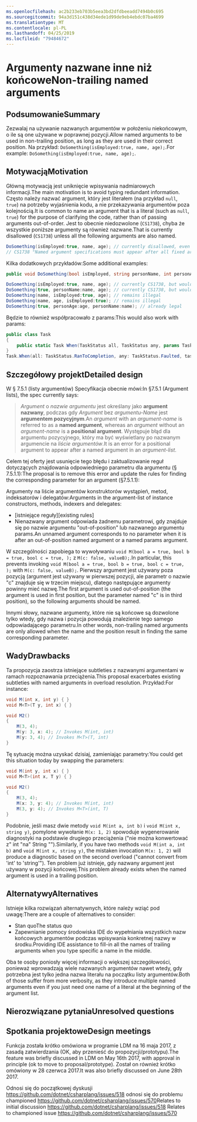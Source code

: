 ```yaml
---
ms.openlocfilehash: ac2b233eb703b5eea3bd2dfdbeeadd7494b0c695
ms.sourcegitcommit: 94a3d151c438d34ede1d99de9eb4ebdc07ba4699
ms.translationtype: MT
ms.contentlocale: pl-PL
ms.lasthandoff: 04/25/2019
ms.locfileid: "79484672"
---
```

# <a name="non-trailing-named-arguments"></a><span data-ttu-id="ee184-101">Argumenty nazwane inne niż końcowe</span><span class="sxs-lookup"><span data-stu-id="ee184-101">Non-trailing named arguments</span></span>

## <a name="summary"></a><span data-ttu-id="ee184-102">Podsumowanie</span><span class="sxs-lookup"><span data-stu-id="ee184-102">Summary</span></span>
[summary]: #summary
<span data-ttu-id="ee184-103">Zezwalaj na używanie nazwanych argumentów w położeniu niekońcowym, o ile są one używane w poprawnej pozycji.</span><span class="sxs-lookup"><span data-stu-id="ee184-103">Allow named arguments to be used in non-trailing position, as long as they are used in their correct position.</span></span> <span data-ttu-id="ee184-104">Na przykład: `DoSomething(isEmployed:true, name, age);`.</span><span class="sxs-lookup"><span data-stu-id="ee184-104">For example: `DoSomething(isEmployed:true, name, age);`.</span></span>

## <a name="motivation"></a><span data-ttu-id="ee184-105">Motywacją</span><span class="sxs-lookup"><span data-stu-id="ee184-105">Motivation</span></span>
[motivation]: #motivation

<span data-ttu-id="ee184-106">Główną motywacją jest uniknięcie wpisywania nadmiarowych informacji.</span><span class="sxs-lookup"><span data-stu-id="ee184-106">The main motivation is to avoid typing redundant information.</span></span> <span data-ttu-id="ee184-107">Często należy nazwać argument, który jest literałem (na przykład `null`, `true`) na potrzeby wyjaśnienia kodu, a nie przekazywania argumentów poza kolejnością.</span><span class="sxs-lookup"><span data-stu-id="ee184-107">It is common to name an argument that is a literal (such as `null`, `true`) for the purpose of clarifying the code, rather than of passing arguments out-of-order.</span></span>
<span data-ttu-id="ee184-108">Jest to obecnie niedozwolone (`CS1738`), chyba że wszystkie poniższe argumenty są również nazwane.</span><span class="sxs-lookup"><span data-stu-id="ee184-108">That is currently disallowed (`CS1738`) unless all the following arguments are also named.</span></span>

```csharp
DoSomething(isEmployed:true, name, age); // currently disallowed, even though all arguments are in position
// CS1738 "Named argument specifications must appear after all fixed arguments have been specified"
```

<span data-ttu-id="ee184-109">Kilka dodatkowych przykładów:</span><span class="sxs-lookup"><span data-stu-id="ee184-109">Some additional examples:</span></span>
```csharp
public void DoSomething(bool isEmployed, string personName, int personAge) { ... }

DoSomething(isEmployed:true, name, age); // currently CS1738, but would become legal
DoSomething(true, personName:name, age); // currently CS1738, but would become legal
DoSomething(name, isEmployed:true, age); // remains illegal
DoSomething(name, age, isEmployed:true); // remains illegal
DoSomething(true, personAge:age, personName:name); // already legal
```

<span data-ttu-id="ee184-110">Będzie to również współpracowało z params:</span><span class="sxs-lookup"><span data-stu-id="ee184-110">This would also work with params:</span></span>
```csharp
public class Task
{
    public static Task When(TaskStatus all, TaskStatus any, params Task[] tasks);
}
Task.When(all: TaskStatus.RanToCompletion, any: TaskStatus.Faulted, task1, task2)
```

## <a name="detailed-design"></a><span data-ttu-id="ee184-111">Szczegółowy projekt</span><span class="sxs-lookup"><span data-stu-id="ee184-111">Detailed design</span></span>
[design]: #detailed-design

<span data-ttu-id="ee184-112">W § 7.5.1 (listy argumentów) Specyfikacja obecnie mówi:</span><span class="sxs-lookup"><span data-stu-id="ee184-112">In §7.5.1 (Argument lists), the spec currently says:</span></span>
> <span data-ttu-id="ee184-113">*Argument* o *nazwie argumentu* jest określany jako __argument nazwany__, podczas gdy *Argument* bez *argumentu-Name* jest __argumentem pozycyjnym__.</span><span class="sxs-lookup"><span data-stu-id="ee184-113">An *argument* with an *argument-name* is referred to as a __named argument__, whereas an *argument* without an *argument-name* is a __positional argument__.</span></span> <span data-ttu-id="ee184-114">Występuje błąd dla argumentu pozycyjnego, który ma być wyświetlany po nazwanym argumencie na *liście argumentów*.</span><span class="sxs-lookup"><span data-stu-id="ee184-114">It is an error for a positional argument to appear after a named argument in an *argument-list*.</span></span>

<span data-ttu-id="ee184-115">Celem tej oferty jest usunięcie tego błędu i zaktualizowanie reguł dotyczących znajdowania odpowiedniego parametru dla argumentu (§ 7.5.1.1):</span><span class="sxs-lookup"><span data-stu-id="ee184-115">The proposal is to remove this error and update the rules for finding the corresponding parameter for an argument (§7.5.1.1):</span></span>

<span data-ttu-id="ee184-116">Argumenty na liście argumentów konstruktorów wystąpień, metod, indeksatorów i delegatów:</span><span class="sxs-lookup"><span data-stu-id="ee184-116">Arguments in the argument-list of instance constructors, methods, indexers and delegates:</span></span>
- <span data-ttu-id="ee184-117">[istniejące reguły]</span><span class="sxs-lookup"><span data-stu-id="ee184-117">[existing rules]</span></span>
- <span data-ttu-id="ee184-118">Nienazwany argument odpowiada żadnemu parametrowi, gdy znajduje się po nazwie argumentu "out-of-position" lub nazwanego argumentu params.</span><span class="sxs-lookup"><span data-stu-id="ee184-118">An unnamed argument corresponds to no parameter when it is after an out-of-position named argument or a named params argument.</span></span>

<span data-ttu-id="ee184-119">W szczególności zapobiega to wywoływaniu `void M(bool a = true, bool b = true, bool c = true, );` z `M(c: false, valueB);`.</span><span class="sxs-lookup"><span data-stu-id="ee184-119">In particular, this prevents invoking `void M(bool a = true, bool b = true, bool c = true, );` with `M(c: false, valueB);`.</span></span> <span data-ttu-id="ee184-120">Pierwszy argument jest używany poza pozycją (argument jest używany w pierwszej pozycji, ale parametr o nazwie "c" znajduje się w trzecim miejscu), dlatego następujące argumenty powinny mieć nazwę.</span><span class="sxs-lookup"><span data-stu-id="ee184-120">The first argument is used out-of-position (the argument is used in first position, but the parameter named "c" is in third position), so the following arguments should be named.</span></span>

<span data-ttu-id="ee184-121">Innymi słowy, nazwane argumenty, które nie są końcowe są dozwolone tylko wtedy, gdy nazwa i pozycja powodują znalezienie tego samego odpowiadającego parametru.</span><span class="sxs-lookup"><span data-stu-id="ee184-121">In other words, non-trailing named arguments are only allowed when the name and the position result in finding the same corresponding parameter.</span></span>

## <a name="drawbacks"></a><span data-ttu-id="ee184-122">Wady</span><span class="sxs-lookup"><span data-stu-id="ee184-122">Drawbacks</span></span>
[drawbacks]: #drawbacks

<span data-ttu-id="ee184-123">Ta propozycja zaostrza istniejące subtleties z nazwanymi argumentami w ramach rozpoznawania przeciążenia.</span><span class="sxs-lookup"><span data-stu-id="ee184-123">This proposal exacerbates existing subtleties with named arguments in overload resolution.</span></span> <span data-ttu-id="ee184-124">Przykład:</span><span class="sxs-lookup"><span data-stu-id="ee184-124">For instance:</span></span>

```csharp
void M(int x, int y) { }
void M<T>(T y, int x) { }

void M2()
{
    M(3, 4);
    M(y: 3, x: 4); // Invokes M(int, int)
    M(y: 3, 4); // Invokes M<T>(T, int)
}
```

<span data-ttu-id="ee184-125">Tę sytuację można uzyskać dzisiaj, zamieniając parametry:</span><span class="sxs-lookup"><span data-stu-id="ee184-125">You could get this situation today by swapping the parameters:</span></span>

```csharp
void M(int y, int x) { }
void M<T>(int x, T y) { }

void M2()
{
    M(3, 4);
    M(x: 3, y: 4); // Invokes M(int, int)
    M(3, y: 4); // Invokes M<T>(int, T)
}
```

<span data-ttu-id="ee184-126">Podobnie, jeśli masz dwie metody `void M(int a, int b)` i `void M(int x, string y)`, pomylone wywołanie `M(x: 1, 2)` spowoduje wygenerowanie diagnostyki na podstawie drugiego przeciążenia ("nie można konwertować z" int "na" String "").</span><span class="sxs-lookup"><span data-stu-id="ee184-126">Similarly, if you have two methods `void M(int a, int b)` and `void M(int x, string y)`, the mistaken invocation `M(x: 1, 2)` will produce a diagnostic based on the second overload ("cannot convert from 'int' to 'string'").</span></span> <span data-ttu-id="ee184-127">Ten problem już istnieje, gdy nazwany argument jest używany w pozycji końcowej.</span><span class="sxs-lookup"><span data-stu-id="ee184-127">This problem already exists when the named argument is used in a trailing position.</span></span>

## <a name="alternatives"></a><span data-ttu-id="ee184-128">Alternatywy</span><span class="sxs-lookup"><span data-stu-id="ee184-128">Alternatives</span></span>
[alternatives]: #alternatives

<span data-ttu-id="ee184-129">Istnieje kilka rozwiązań alternatywnych, które należy wziąć pod uwagę:</span><span class="sxs-lookup"><span data-stu-id="ee184-129">There are a couple of alternatives to consider:</span></span>

- <span data-ttu-id="ee184-130">Stan quo</span><span class="sxs-lookup"><span data-stu-id="ee184-130">The status quo</span></span>
- <span data-ttu-id="ee184-131">Zapewnianie pomocy środowiska IDE do wypełniania wszystkich nazw końcowych argumentów podczas wpisywania konkretnej nazwy w środku.</span><span class="sxs-lookup"><span data-stu-id="ee184-131">Providing IDE assistance to fill-in all the names of trailing arguments when you type specific a name in the middle.</span></span>

<span data-ttu-id="ee184-132">Oba te osoby poniosły więcej informacji o większej szczegółowości, ponieważ wprowadzają wiele nazwanych argumentów nawet wtedy, gdy potrzebna jest tylko jedna nazwa literału na początku listy argumentów.</span><span class="sxs-lookup"><span data-stu-id="ee184-132">Both of those suffer from more verbosity, as they introduce multiple named arguments even if you just need one name of a literal at the beginning of the argument list.</span></span>

## <a name="unresolved-questions"></a><span data-ttu-id="ee184-133">Nierozwiązane pytania</span><span class="sxs-lookup"><span data-stu-id="ee184-133">Unresolved questions</span></span>
[unresolved]: #unresolved-questions

## <a name="design-meetings"></a><span data-ttu-id="ee184-134">Spotkania projektowe</span><span class="sxs-lookup"><span data-stu-id="ee184-134">Design meetings</span></span>
[ldm]: #ldm
<span data-ttu-id="ee184-135">Funkcja została krótko omówiona w programie LDM na 16 maja 2017, z zasadą zatwierdzania (OK, aby przenieść do propozycji/prototypu).</span><span class="sxs-lookup"><span data-stu-id="ee184-135">The feature was briefly discussed in LDM on May 16th 2017, with approval in principle (ok to move to proposal/prototype).</span></span> <span data-ttu-id="ee184-136">Został on również krótko omówiony w 28 czerwca 2017.</span><span class="sxs-lookup"><span data-stu-id="ee184-136">It was also briefly discussed on June 28th 2017.</span></span>

<span data-ttu-id="ee184-137">Odnosi się do początkowej dyskusji https://github.com/dotnet/csharplang/issues/518 odnosi się do problemu championed https://github.com/dotnet/csharplang/issues/570</span><span class="sxs-lookup"><span data-stu-id="ee184-137">Relates to initial discussion https://github.com/dotnet/csharplang/issues/518 Relates to championed issue https://github.com/dotnet/csharplang/issues/570</span></span>
